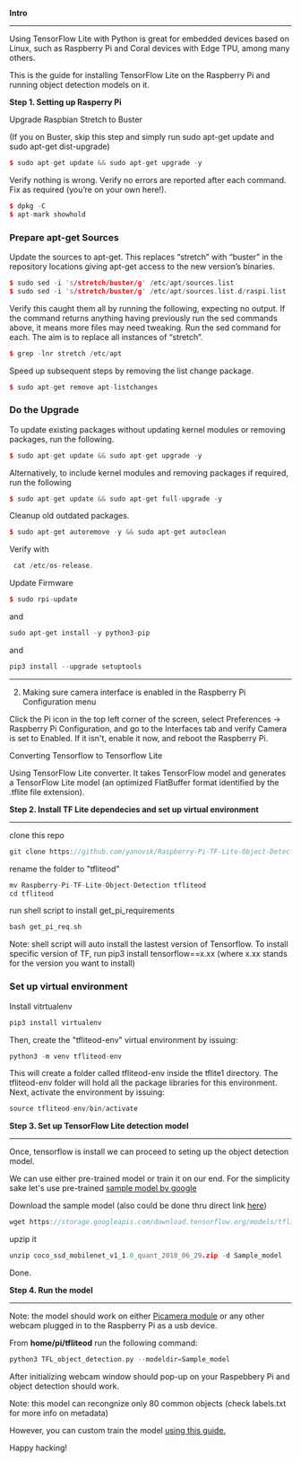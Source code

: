 **Intro**

---

Using TensorFlow Lite with Python is great for embedded devices based on Linux, such as Raspberry Pi and Coral devices with Edge TPU, among many others. 

This is the guide for installing TensorFlow Lite on the Raspberry Pi and running object detection models on it.

**Step 1. Setting up Rasperry Pi**

Upgrade Raspbian Stretch to Buster

(If you on Buster, skip this step and simply run sudo apt-get update and sudo apt-get dist-upgrade)

```cpp
$ sudo apt-get update && sudo apt-get upgrade -y
```

Verify nothing is wrong. Verify no errors are reported after each command. Fix as required (you’re on your own here!).

```cpp
$ dpkg -C
$ apt-mark showhold
```

### Prepare apt-get Sources

Update the sources to apt-get. This replaces “stretch” with “buster” in the repository locations giving apt-get access to the new version’s binaries.

```cpp
$ sudo sed -i 's/stretch/buster/g' /etc/apt/sources.list    
$ sudo sed -i 's/stretch/buster/g' /etc/apt/sources.list.d/raspi.list
```

Verify this caught them all by running the following, expecting no output. If the command returns anything having previously run the sed commands above, it means more files may need tweaking. Run the sed command for each. The aim is to replace all instances of “stretch”.

```cpp
$ grep -lnr stretch /etc/apt
```

Speed up subsequent steps by removing the list change package.

```cpp
$ sudo apt-get remove apt-listchanges
```

### Do the Upgrade

To update existing packages without updating kernel modules or removing packages, run the following.

```cpp
$ sudo apt-get update && sudo apt-get upgrade -y
```

Alternatively, to include kernel modules and removing packages if required, run the following 

```cpp
$ sudo apt-get update && sudo apt-get full-upgrade -y
```

Cleanup old outdated packages.

```cpp
$ sudo apt-get autoremove -y && sudo apt-get autoclean
```

Verify with

```cpp
 cat /etc/os-release.
```

Update Firmware

```cpp
$ sudo rpi-update
```

and

```cpp
sudo apt-get install -y python3-pip
```

and

```cpp
pip3 install --upgrade setuptools
```

---

2. Making sure camera interface is enabled in the Raspberry Pi Configuration menu

Click the Pi icon in the top left corner of the screen, select Preferences -> Raspberry Pi Configuration, and go to the Interfaces tab and verify Camera is set to Enabled. If it isn't, enable it now, and reboot the Raspberry Pi.

Converting Tensorflow to Tensorflow Lite

Using TensorFlow Lite converter. It takes TensorFlow model and generates a TensorFlow Lite model (an optimized FlatBuffer format identified by the .tflite file extension).

**Step 2. Install TF Lite dependecies and set up virtual environment**

---

clone this repo

```cpp
git clone https://github.com/yanovsk/Raspberry-Pi-TF-Lite-Object-Detection
```

rename the folder to "tfliteod"

```cpp
mv Raspberry-Pi-TF-Lite-Object-Detection tfliteod
cd tfliteod
```

run shell script to install get_pi_requirements

```cpp
bash get_pi_req.sh
```

Note: shell script will auto install the lastest version of Tensorflow. To install specific version of TF, run pip3 install tensorflow==x.xx (where x.xx stands for the version you want to install)

### Set up virtual environment

Install vitrtualenv

```cpp
pip3 install virtualenv 
```

Then, create the "tfliteod-env" virtual environment by issuing:

```cpp
python3 -m venv tfliteod-env
```

This will create a folder called tfliteod-env inside the tflite1 directory. The tfliteod-env folder will hold all the package libraries for this environment. Next, activate the environment by issuing:

```cpp
source tfliteod-env/bin/activate
```

**Step 3. Set up TensorFlow Lite detection model**

---

Once, tensorflow is install we can proceed to seting up the object detection model. 

We can use either pre-trained model or train it on our end. For the simplicity sake let's use pre-trained [sample model by google](https://www.tensorflow.org/lite/examples/object_detection/overview)

Download the sample model (also could be done thru direct link [here](https://tfhub.dev/tensorflow/lite-model/ssd_mobilenet_v1/1/metadata/1?lite-format=tflite))

```cpp
wget https://storage.googleapis.com/download.tensorflow.org/models/tflite/coco_ssd_mobilenet_v1_1.0_quant_2018_06_29.zip
```

upzip it 

```cpp
unzip coco_ssd_mobilenet_v1_1.0_quant_2018_06_29.zip -d Sample_model
```

Done.

**Step 4. Run the model**

---

Note: the model should work on either [Picamera module](https://projects.raspberrypi.org/en/projects/getting-started-with-picamera) or any other webcam plugged in to the Raspberry Pi as a usb device. 

From **home/pi/tfliteod** run the following command:

```cpp
python3 TFL_object_detection.py --modeldir=Sample_model
```

After initializing  webcam window should pop-up on your Raspebbery Pi and object detection should work.

Note: this model can recongnize only 80 common objects (check labels.txt for more info on metadata)

However, you can custom train the model [using this guide.](https://github.com/EdjeElectronics/TensorFlow-Lite-Object-Detection-on-Android-and-Raspberry-Pi#part-1---how-to-train-convert-and-run-custom-tensorflow-lite-object-detection-models-on-windows-10)

Happy hacking!
